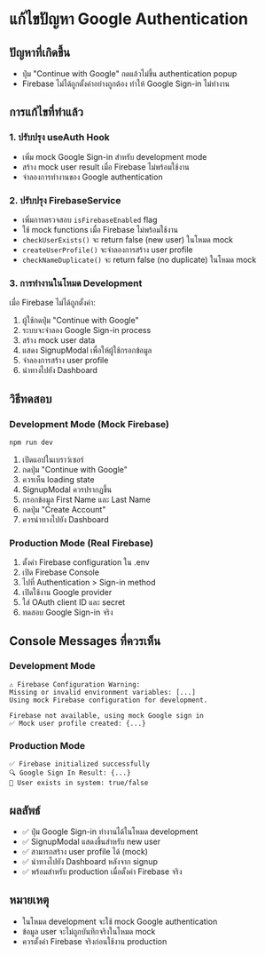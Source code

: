 # แก้ไขปัญหา Google Authentication

## ปัญหาที่เกิดขึ้น
- ปุ่ม "Continue with Google" กดแล้วไม่ขึ้น authentication popup
- Firebase ไม่ได้ถูกตั้งค่าอย่างถูกต้อง ทำให้ Google Sign-in ไม่ทำงาน

## การแก้ไขที่ทำแล้ว

### 1. ปรับปรุง useAuth Hook
- เพิ่ม mock Google Sign-in สำหรับ development mode
- สร้าง mock user result เมื่อ Firebase ไม่พร้อมใช้งาน
- จำลองการทำงานของ Google authentication

### 2. ปรับปรุง FirebaseService
- เพิ่มการตรวจสอบ `isFirebaseEnabled` flag
- ใช้ mock functions เมื่อ Firebase ไม่พร้อมใช้งาน
- `checkUserExists()` จะ return false (new user) ในโหมด mock
- `createUserProfile()` จะจำลองการสร้าง user profile
- `checkNameDuplicate()` จะ return false (no duplicate) ในโหมด mock

### 3. การทำงานในโหมด Development
เมื่อ Firebase ไม่ได้ถูกตั้งค่า:
1. ผู้ใช้กดปุ่ม "Continue with Google"
2. ระบบจะจำลอง Google Sign-in process
3. สร้าง mock user data
4. แสดง SignupModal เพื่อให้ผู้ใช้กรอกข้อมูล
5. จำลองการสร้าง user profile
6. นำทางไปยัง Dashboard

## วิธีทดสอบ

### Development Mode (Mock Firebase)
```bash
npm run dev
```

1. เปิดแอปในเบราว์เซอร์
2. กดปุ่ม "Continue with Google"
3. ควรเห็น loading state
4. SignupModal ควรปรากฏขึ้น
5. กรอกข้อมูล First Name และ Last Name
6. กดปุ่ม "Create Account"
7. ควรนำทางไปยัง Dashboard

### Production Mode (Real Firebase)
1. ตั้งค่า Firebase configuration ใน .env
2. เปิด Firebase Console
3. ไปที่ Authentication > Sign-in method
4. เปิดใช้งาน Google provider
5. ใส่ OAuth client ID และ secret
6. ทดสอบ Google Sign-in จริง

## Console Messages ที่ควรเห็น

### Development Mode
```
⚠️ Firebase Configuration Warning:
Missing or invalid environment variables: [...]
Using mock Firebase configuration for development.

Firebase not available, using mock Google sign in
✅ Mock user profile created: {...}
```

### Production Mode
```
✅ Firebase initialized successfully
🔍 Google Sign In Result: {...}
👤 User exists in system: true/false
```

## ผลลัพธ์
- ✅ ปุ่ม Google Sign-in ทำงานได้ในโหมด development
- ✅ SignupModal แสดงขึ้นสำหรับ new user
- ✅ สามารถสร้าง user profile ได้ (mock)
- ✅ นำทางไปยัง Dashboard หลังจาก signup
- ✅ พร้อมสำหรับ production เมื่อตั้งค่า Firebase จริง

## หมายเหตุ
- ในโหมด development จะใช้ mock Google authentication
- ข้อมูล user จะไม่ถูกบันทึกจริงในโหมด mock
- ควรตั้งค่า Firebase จริงก่อนใช้งาน production